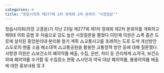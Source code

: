 ```yaml
---
categories: e
title: "정읍시의회 제277회 1차 정례회 2차 본회의 ‘시정질문’"
---
```

정읍시의회(의장 고경윤)가 지난 23일 제277회 제1차 정례회 제2차 본회의를 개회하고 제9대 의회 출범 후 처음으로 강도 높은 시정질문을 펼쳤다.이만재 의원은 △폭 좁은 도로에 설치된 중앙분리대·분리봉 철거 계획 △교통사고를 초래하는 도로 도색 개선방안 △도로의 맨홀 소음 해소대책 △교통공원을 활용한 교통정책 방안 등에 대해 질문했다.서향경 의원은 △보건소의 폐의약품 배출, 수집, 운반, 처리 등 관리체계 △약국, 보건소 외에 폐의약품 수거함 및 수집장소 현황 △시민과 약국 대상 폐의약품, 불용의약품 배출에 대한 홍보내용 및 3